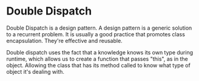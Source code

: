 # Double Dispatch

Double Dispatch is a design pattern. A design pattern is a generic solution to a recurrent problem.
It is usually a good practice that promotes class encapsulation. They're effective and reusable.

Double dispatch uses the fact that a knowledge knows its own type during runtime, which allows us to create a function
that passes "this", as in the object. Allowing the class that has its method called to know what type of object it's
dealing with.